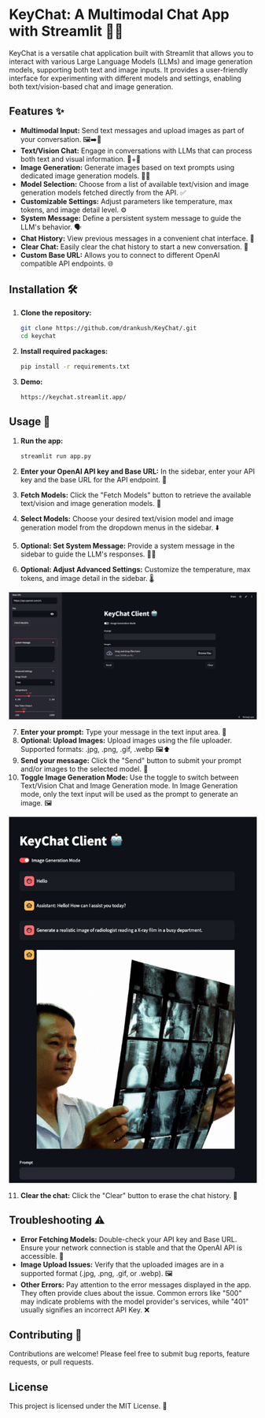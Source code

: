 
# KeyChat: A Multimodal Chat App with Streamlit 🔑💬

KeyChat is a versatile chat application built with Streamlit that allows you to interact with various Large Language Models (LLMs) and image generation models, supporting both text and image inputs. It provides a user-friendly interface for experimenting with different models and settings, enabling both text/vision-based chat and image generation.


## Features ✨

* **Multimodal Input:** Send text messages and upload images as part of your conversation. 🖼️➡️💬
* **Text/Vision Chat:** Engage in conversations with LLMs that can process both text and visual information. 👀+📝
* **Image Generation:** Generate images based on text prompts using dedicated image generation models. 🎨🤖
* **Model Selection:** Choose from a list of available text/vision and image generation models fetched directly from the API.  ✅
* **Customizable Settings:** Adjust parameters like temperature, max tokens, and image detail level. ⚙️
* **System Message:** Define a persistent system message to guide the LLM's behavior. 🗣️
* **Chat History:** View previous messages in a convenient chat interface. 📜
* **Clear Chat:** Easily clear the chat history to start a new conversation. 🧹
* **Custom Base URL:**  Allows you to connect to different OpenAI compatible API endpoints. 🌐


## Installation 🛠️

1. **Clone the repository:**

   ```bash
   git clone https://github.com/drankush/KeyChat/.git 
   cd keychat
   ```

2. **Install required packages:**

   ```bash
   pip install -r requirements.txt
   ```

3. **Demo:**

   ```bash
   https://keychat.streamlit.app/
   ```


## Usage 🚀

1. **Run the app:**

   ```bash
   streamlit run app.py
   ```

2. **Enter your OpenAI API key and Base URL:** In the sidebar, enter your API key and the base URL for the API endpoint. 🔑
3. **Fetch Models:** Click the "Fetch Models" button to retrieve the available text/vision and image generation models. 🔄
4. **Select Models:** Choose your desired text/vision model and image generation model from the dropdown menus in the sidebar.  ⬇️
5. **Optional: Set System Message:** Provide a system message in the sidebar to guide the LLM's responses. 🤖💬
6. **Optional: Adjust Advanced Settings:** Customize the temperature, max tokens, and image detail in the sidebar. 🌡️


<p align="center">
  <img src="images/image1.jpg" alt="application gui" />
</p>


7. **Enter your prompt:** Type your message in the text input area.  📝
8. **Optional: Upload Images:** Upload images using the file uploader. Supported formats: .jpg, .png, .gif, .webp 🖼️⬆️
9. **Send your message:** Click the "Send" button to submit your prompt and/or images to the selected model. 🚀
10. **Toggle Image Generation Mode:** Use the toggle to switch between Text/Vision Chat and Image Generation mode. In Image Generation mode, only the text input will be used as the prompt to generate an image. 🖼️

<p align="center">
  <img src="images/image2.jpg" alt="application gui" />
</p>

11. **Clear the chat:** Click the "Clear" button to erase the chat history. 🧹


## Troubleshooting ⚠️

* **Error Fetching Models:** Double-check your API key and Base URL. Ensure your network connection is stable and that the OpenAI API is accessible. 📶
* **Image Upload Issues:** Verify that the uploaded images are in a supported format (.jpg, .png, .gif, or .webp). 🖼️
* **Other Errors:** Pay attention to the error messages displayed in the app. They often provide clues about the issue. Common errors like "500" may indicate problems with the model provider's services, while "401" usually signifies an incorrect API Key. ❌


## Contributing 🙌

Contributions are welcome! Please feel free to submit bug reports, feature requests, or pull requests.


## License
This project is licensed under the MIT License.  📄
```

